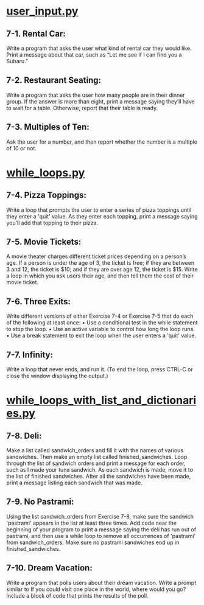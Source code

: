 # <a href= "https://github.com/talhatallat/talhatallat/blob/main/Python%20Programming/Chapter%207%20-%20User%20Input%20and%20While%20Loop/user_input.py" >user_input.py</a>
## 7-1. Rental Car: 
Write a program that asks the user what kind of rental car they would like. Print a message about that car, such as “Let me see if I can find you a Subaru.”
## 7-2. Restaurant Seating: 
Write a program that asks the user how many people are in their dinner group. If the answer is more than eight, print a message saying they’ll have to wait for a table. Otherwise, report that their table is ready.
## 7-3. Multiples of Ten: 
Ask the user for a number, and then report whether the number is a multiple of 10 or not.
# <a href= "https://github.com/talhatallat/talhatallat/blob/main/Python%20Programming/Chapter%207%20-%20User%20Input%20and%20While%20Loop/while_loops.py" >while_loops.py</a>
## 7-4. Pizza Toppings: 
Write a loop that prompts the user to enter a series of pizza toppings until they enter a 'quit' value. As they enter each topping, print a message saying you’ll add that topping to their pizza.
## 7-5. Movie Tickets: 
A movie theater charges different ticket prices depending on a person’s age. If a person is under the age of 3, the ticket is free; if they are between 3 and 12, the ticket is $10; and if they are over age 12, the ticket is $15. Write a loop in which you ask users their age, and then tell them the cost of their movie ticket.
## 7-6. Three Exits: 
Write different versions of either Exercise 7-4 or Exercise 7-5 that do each of the following at least once:
• Use a conditional test in the while statement to stop the loop.
• Use an active variable to control how long the loop runs.
• Use a break statement to exit the loop when the user enters a 'quit' value.
## 7-7. Infinity: 
Write a loop that never ends, and run it. (To end the loop, press CTRL-C or close the window displaying the output.)
# <a href="https://github.com/talhatallat/talhatallat/blob/main/Python%20Programming/Chapter%207%20-%20User%20Input%20and%20While%20Loop/while_loops_with_list_and_dictionaries.py">while_loops_with_list_and_dictionaries.py</a>
## 7-8. Deli: 
Make a list called sandwich_orders and fill it with the names of various sandwiches. Then make an empty list called finished_sandwiches. Loop through the list of sandwich orders and print a message for each order, such as I made your tuna sandwich. As each sandwich is made, move it to the list of finished sandwiches. After all the sandwiches have been made, print a message listing each sandwich that was made.
## 7-9. No Pastrami: 
Using the list sandwich_orders from Exercise 7-8, make sure the sandwich 'pastrami' appears in the list at least three times. Add code near the beginning of your program to print a message saying the deli has run out of pastrami, and then use a while loop to remove all occurrences of 'pastrami' from sandwich_orders. Make sure no pastrami sandwiches end up in finished_sandwiches.
## 7-10. Dream Vacation: 
Write a program that polls users about their dream vacation. Write a prompt similar to If you could visit one place in the world, where would you go? Include a block of code that prints the results of the poll.
